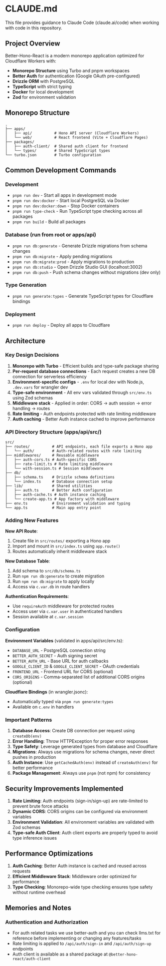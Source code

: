 # CLAUDE.md

This file provides guidance to Claude Code (claude.ai/code) when working with code in this repository.

## Project Overview

Better-Hono-React is a modern monorepo application optimized for Cloudflare Workers with:
- **Monorepo Structure** using Turbo and pnpm workspaces
- **Better Auth** for authentication (Google OAuth pre-configured)
- **Drizzle ORM** with PostgreSQL
- **TypeScript** with strict typing
- **Docker** for local development
- **Zod** for environment validation

## Monorepo Structure

```
.
├── apps/
│   ├── api/          # Hono API server (Cloudflare Workers)
│   └── web/          # React frontend (Vite + Cloudflare Pages)
├── packages/
│   ├── auth-client/  # Shared auth client for frontend
│   └── types/        # Shared TypeScript types
└── turbo.json        # Turbo configuration
```

## Common Development Commands

### Development
- `pnpm run dev` - Start all apps in development mode
- `pnpm run dev:docker` - Start local PostgreSQL via Docker
- `pnpm run dev:docker:down` - Stop Docker containers
- `pnpm run type-check` - Run TypeScript type checking across all packages
- `pnpm run build` - Build all packages

### Database (run from root or apps/api)
- `pnpm run db:generate` - Generate Drizzle migrations from schema changes
- `pnpm run db:migrate` - Apply pending migrations
- `pnpm run db:migrate:prod` - Apply migrations to production
- `pnpm run db:studio` - Open Drizzle Studio GUI (localhost:3002)
- `pnpm run db:push` - Push schema changes without migrations (dev only)

### Type Generation
- `pnpm run generate:types` - Generate TypeScript types for Cloudflare bindings

### Deployment
- `pnpm run deploy` - Deploy all apps to Cloudflare

## Architecture

### Key Design Decisions
1. **Monorepo with Turbo** - Efficient builds and type-safe package sharing
2. **Per-request database connections** - Each request creates a new DB connection for serverless efficiency
3. **Environment-specific configs** - `.env` for local dev with Node.js, `.dev.vars` for wrangler dev
4. **Type-safe environment** - All env vars validated through `src/env.ts` using Zod schemas
5. **Middleware stack** - Applied in order: CORS → auth session → error handling → routes
6. **Rate limiting** - Auth endpoints protected with rate limiting middleware
7. **Auth caching** - Better Auth instance cached to improve performance

### API Directory Structure (apps/api/src/)
```
src/
├── routes/          # API endpoints, each file exports a Hono app
│   └── auth/        # Auth-related routes with rate limiting
├── middlewares/     # Reusable middleware
│   ├── auth-cors.ts # Auth-specific CORS
│   ├── rate-limit.ts # Rate limiting middleware
│   └── with-session.ts # Session middleware
├── db/
│   ├── schema.ts    # Drizzle schema definitions
│   └── index.ts     # Database connection setup
├── lib/             # Shared utilities
│   ├── auth.ts      # Better Auth configuration
│   ├── auth-cache.ts # Auth instance caching
│   └── create-app.ts # App factory with middleware
├── env.ts           # Environment validation and typing
└── app.ts           # Main app entry point
```

### Adding New Features

**New API Route**:
1. Create file in `src/routes/` exporting a Hono app
2. Import and mount in `src/index.ts` using `app.route()`
3. Routes automatically inherit middleware stack

**New Database Table**:
1. Add schema to `src/db/schema.ts`
2. Run `npm run db:generate` to create migration
3. Run `npm run db:migrate` to apply locally
4. Access via `c.var.db` in route handlers

**Authentication Requirements**:
- Use `requireAuth` middleware for protected routes
- Access user via `c.var.user` in authenticated handlers
- Session available at `c.var.session`

### Configuration

**Environment Variables** (validated in apps/api/src/env.ts):
- `DATABASE_URL` - PostgreSQL connection string
- `BETTER_AUTH_SECRET` - Auth signing secret
- `BETTER_AUTH_URL` - Base URL for auth callbacks
- `GOOGLE_CLIENT_ID` & `GOOGLE_CLIENT_SECRET` - OAuth credentials
- `FRONTEND_URL` - Frontend URL for CORS (optional)
- `CORS_ORIGINS` - Comma-separated list of additional CORS origins (optional)

**Cloudflare Bindings** (in wrangler.jsonc):
- Automatically typed via `pnpm run generate:types`
- Available on `c.env` in handlers

### Important Patterns

1. **Database Access**: Create DB connection per request using `createDb(env)`
2. **Error Handling**: Throw HTTPException for proper error responses
3. **Type Safety**: Leverage generated types from database and Cloudflare
4. **Migrations**: Always use migrations for schema changes, never direct pushes in production
5. **Auth Instance**: Use `getCachedAuth(env)` instead of `createAuth(env)` for better performance
6. **Package Management**: Always use `pnpm` (not npm) for consistency

## Security Improvements Implemented

1. **Rate Limiting**: Auth endpoints (sign-in/sign-up) are rate-limited to prevent brute force attacks
2. **Dynamic CORS**: CORS origins can be configured via environment variables
3. **Environment Validation**: All environment variables are validated with Zod schemas
4. **Type-safe Auth Client**: Auth client exports are properly typed to avoid type inference issues

## Performance Optimizations

1. **Auth Caching**: Better Auth instance is cached and reused across requests
2. **Efficient Middleware Stack**: Middleware order optimized for performance
3. **Type Checking**: Monorepo-wide type checking ensures type safety without runtime overhead

## Memories and Notes

### Authentication and Authorization
- For auth related tasks we use better-auth and you can check llms.txt for reference before implementing or changing any features/tasks
- Rate limiting is applied to `/api/auth/sign-in` and `/api/auth/sign-up` endpoints
- Auth client is available as a shared package at `@better-hono-react/auth-client`
